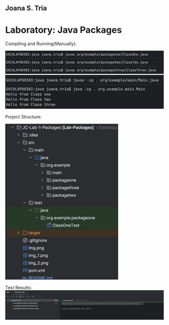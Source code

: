 ## Joana S. Tria
# Laboratory: Java Packages

Compiling and Running(Manually):

![img.png](img.png)
![img_1.png](img_1.png)

Project Structure:

![img_3.png](img_3.png)

Test Results:
![img_2.png](img_2.png)